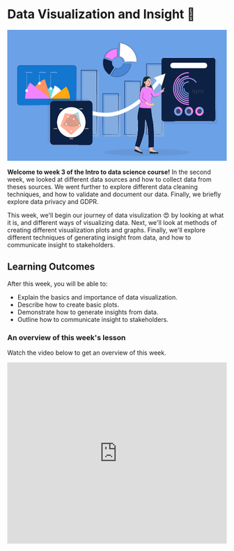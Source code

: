 # Data Visualization and Insight 📶

<img src="./data-visualization/data-viz/Data-Visualization.jpeg" width="100%" height="300px">

**Welcome to week 3 of the Intro to data science course!** In the second week, we looked at different data sources and how to collect data from theses sources. We went further to explore different data cleaning techniques, and how to validate and document our data. Finally, we briefly explore data privacy and GDPR.

This week, we'll begin our journey of data visulization 😍 by looking at what it is, and different ways of visualizing data. Next, we'll look at methods of creating different visualization plots and graphs. Finally, we'll explore different techniques of generating insight from data, and how to communicate insight to stakeholders.


## Learning Outcomes

After this week, you will be able to:

- Explain the basics and importance of data visualization.
- Describe how to create basic plots.
- Demonstrate how to generate insights from data.
- Outline how to communicate insight to stakeholders.



### An overview of this week's lesson

<aside>

Watch the video below to get an overview of this week.

</aside>
<div style="position: relative; padding-bottom: 56.25%; height: 0;"><iframe width="100%" height="415" src="https://www.youtube.com/embed/1GhghjgJTuanORg0" title="Linking your CSS" frameborder="0" allow="accelerometer; autoplay; clipboard-write; encrypted-media; gyroscope; picture-in-picture" allowfullscreen></iframe></div>
